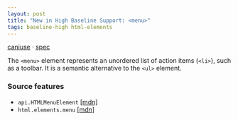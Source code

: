 ```yaml
---
layout: post
title: "New in High Baseline Support: <menu>"
tags: baseline-high html-elements
---
```


[caniuse](https://caniuse.com/?search=menu) · [spec](https://html.spec.whatwg.org/multipage/grouping-content.html#menus)

The `<menu>` element represents an unordered list of action items (`<li>`), such as a toolbar. It is a semantic alternative to the `<ul>` element.

### Source features

- ``api.HTMLMenuElement`` [[mdn]](https://https://developer.mozilla.org/en-US/search?q=api.HTMLMenuElement)
- ``html.elements.menu`` [[mdn]](https://https://developer.mozilla.org/en-US/search?q=html.elements.menu)
